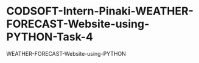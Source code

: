 # CODSOFT-Intern-Pinaki-WEATHER-FORECAST-Website-using-PYTHON-Task-4
WEATHER-FORECAST-Website-using-PYTHON
